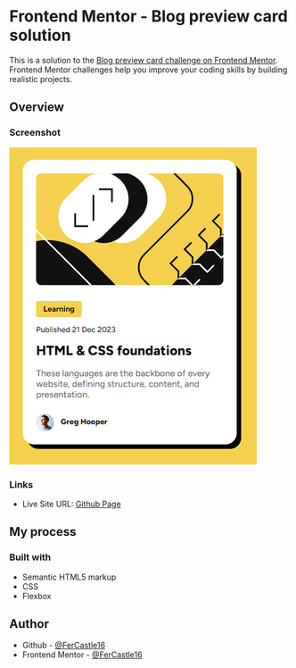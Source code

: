 # Frontend Mentor - Blog preview card solution

This is a solution to the [Blog preview card challenge on Frontend Mentor](https://www.frontendmentor.io/challenges/blog-preview-card-ckPaj01IcS). Frontend Mentor challenges help you improve your coding skills by building realistic projects. 

## Overview

### Screenshot

![](./assets/images/preview.png)

### Links

- Live Site URL: [Github Page](https://github.com/FerCastle16/fm-blog-preview-card-main)

## My process

### Built with

- Semantic HTML5 markup
- CSS
- Flexbox

## Author

- Github - [@FerCastle16](https://github.com/FerCastle16)
- Frontend Mentor - [@FerCastle16](https://www.frontendmentor.io/profile/FerCastle16)